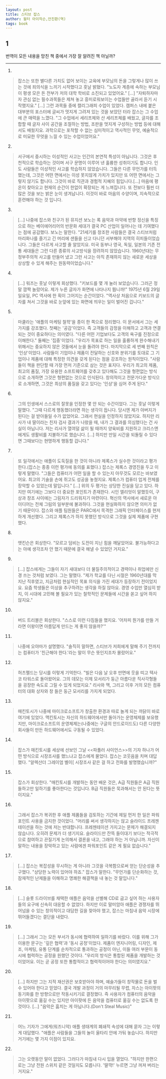 ```yaml
---
layout: post
title: 스티브 잡스
author: 윌터 아이작슨,안진환(역)
tags: book
---
```


## 1
번역이 모든 내용을 망친 책 중에서 가장 잘 알려진 책 아닐까?

----

1. 
> 잡스는 또한 별다른 가치도 없어 보이는 교육에 부모님의 돈을 그렇게나 많이 쓰는 것에 죄의식을 느끼기 시작했다고 훗날 밝혔다. "노도자 계층에 속하는 부모님이 평생 모은 돈 전부가 저의 대학 학비로 소진되고 있었어요." [...] "자퇴하자마자 관심 없는 필수과목들은 제쳐 놓고 흥미로워보이는 수업들만 골라서 듣기 시작했지요." [...] 그런 과목들 중에 캘리그래피 수업이 있었다. 캠퍼스 내에 붙은 대부분의 포스터에 글씨가 멋지게 그려져 있는 것을 보았던 터라 잡스는 그 수업에 큰 매력을 느꼈다. "그 수업에서 세리프체와 산 세리프체를 배웠고, 글자를 조합할 때 글자 사이 공간을 조절하는 방법, 조판을 멋지게 구성하는 방법 등에 대해서도 배웠지요. 과학으로는 포착할 수 없는 심미적이고 역사적인 무엇, 예술적으로 미묘한 무엇을 느낄 수 있는 수업이었어요."
 
2. 
> 서구에서 중시하는 이성적인 사고는 인간의 본연적 특성이 아닙니다. 그것은 후천적으로 학습하는 것이며 서구 문명이 이루어 낸 훌륭한 성취이기도 합니다. 인도 사람들은 이성적인 사고를 학습하지 않았습니다. 그들은 다른 무언가를 터득했는데, 그것은 어떤 면에서는 이성 못지않게 가치가 있지만 또 어떤 면에서는 그렇지 않기도 합니다. 그것이 바로 직관과 경험적 지혜의 힘입니다.[...] 마음에 평온이 찾아오고 현재의 순간이 한없이 확장되는 게 느껴집니다. 또 전보다 훨씬 더 많은 것을 보는 밝은 눈이 생겨납니다. 이것이 바로 마음의 수양이며, 지속적으로 훈련해야 하는 것 입니다.
 
3. 
> [...] 나중에 잡스와 친구가 된 뮤지션 보노는 록 음악과 마약에 반항 정신을 특징으로 하는 베이에어리어의 반문화 세대가 결국 PC 산업이 일어나는 데 기여했다는 점에 공감했다. 보노는 말한다. "21세기를 창조한 사람들은 결국 스티브처럼 마리화나를 즐기고 긴 머리에 샌들을 신고 다니던 서부해야 지역의 히피들이었습니다. 그들은 다르게 사고할 줄 알았지요. 미국 동부나 영국, 독일, 일본의 기존 전통 세대들은 그런 다른 종류의 사고방식을 장려하지 않았습니다. 1960년대는 무정부주의적 사고를 만들어 냈고 그런 사고는 아직 존재하지 않는 새로운 세상을 상상할 수 있게 해주는 원동력이었습니다."
 
4. 
> [...] 워즈는 훗날 이렇게 회상했다. "키보드를 몇 개 눌러 보았습니다. 그러곤 정말 깜짝 놀랐어요. 제가 누른 글자가 화면에 나타나지 뭡니까!" 1975년 6월 29일 일요일, PC 역사에 한 획이 그어지는 순간이었다. "역사상 처음으로 키보드의 글자를 쳐서 그것을 바로 눈앞에 있는 화면에 띄우는 일이 벌어진 겁니다."
 
5. 
> 마쿨라는 '애플의 마케팅 철학'을 종이 한 쪽으로 정리했다. 이 문서에서 그는 세 가지를 강조했다. 첫째는 '공감'이었다. 즉 고객들의 감정을 이해하고 고객과 연결되는 것이 중요하다는 의미였다. "다른 어떤 기업보다도 고객의 욕구를 진정으로 이해한다." 둘째는 '집중'이었다. "우리가 목표로 하는 일을 훌륭하게 완수해내기 위해서는 중요하지 않은 것들에서 눈을 돌려야 한다. 마지막으로 세 번째 원칙은 '인상'이었다. 사람들이 기업이나 제품이 전달하는 신호와 분위기를 토대로 그 기업이나 제품에 대해 특정한 의견을 갖게 된다는 점을 강조하는 원칙이었다. "사람들이 책을 판단할 때 가장 먼저 기준으로 삼는 것은 표지다. 우리가 최고의 제품, 최고의 품질, 가장 유용한 소프트웨어를 갖추고 있다해도 그것을 형편없는 방식으로 소개하면 그것은 형편없는 것으로 인식된다. 창의적이고 전문가다운 방식으로 소개하면, 그것은 최상의 품질을 갖고 있다는 '인상'을 심어 주게 된다."
 
6. 
> 그의 인생에서 스스로의 잘못을 인정한 몇 안 되는 수간이었다. 그는 훗날 이렇게 말했다. "그때 다르게 행동했더라면 하는 생각이 듭니다. 당시엔 제가 아버지가 된다는 걸 받아들일 수가 없었어요. 그래서 현실을 인정하지 않았지요. 하지만 리사가 내 딸이라는 친자 검사 결과가 나왔을 때, 내가  그 결과를 의심했다는 건 사실이 아닙니다. 저는 리사가 열여덜 삶이 될 때까지 양육비를 지원하고 크리스앤에게도 생활비를 지불하기로 했습니다. [...] 하지만 만일 시간을 되돌릴 수 있다면 그때보다는 현명하게 행동할 겁니다."

7. 
> 또 일각에서는 애플이 도둑질을 한 것이 아니라 제록스가 실수한 것이라고 평가한다.(잡스는 종종 이런 평가에 동의를 표했다.) 잡스는 제록스 경영진을 두고 이렇게 말했다. "그들은 컴퓨터가 어떤 일을 할 수 있는지 아무것도 모르는 바보였어요. 최고의 기술을 손에 쥐고도 성공을 놓쳤지요. 제록스가 컴퓨터 업게 전체를 장악할 수 있었는데 말입니다." [...] 위의 두 평가는 상당한 진실을 담고 있다. 하지만 여기에는 그보다 더 중요한 포인트가 존재한다. 시인 엘리엇이 말했듯이, 구상과 창조 사이에는 그림자가 드리워지기 마련이다. 혁신의 역사에서 새로운 아이디어는 전체 그림의 일부분에 불과하다. 그것을 현실화하지 않으면 의미가 없기 때문이다. 잡스와 애플 팀원들은 PARC에서 목격한 그래픽 인터페이스를 현저하게 개선했다. 그리고 제록스가 하지 못했던 방식으로 그것을 실제 제품에 구현했다.

8. 
> 앳킨슨은 회상한다. "모르고 덤비는 도전이 지닌 힘을 깨달았어요. 불가능하다고는 아예 생각조차 안 했기 때문에 결국 해낼 수 있었던 거지요."
 
9. 
> [...] 잡스에게는 그들이 자기 새대보다 더 물질주의적이고 경력이나 취업에만 신경 쓰는 것처럼 보였다. 그는 말했다. "제가 학교를 다닌 시절은 1960년대를 막 지난 직후였고, 지금처럼 현실적인 목표 의식을 가진 세대가 등장하기 전이었지요. 요즘 학생들은 이상을 추구하려는 생각을 하질 않아요. 경영 수업만 열심히 받지, 이 시대에 고민해 볼 필요가 있는 철학적인 문제들에 시간을 쏟고 싶어 하지 않지요."
 
10. 
> 버드 트리블은 회상한다. "스스로 이런 다짐들을 했지요. '어차피 뭔가를 만들 거라면 이왕이면 아름답게 만드는 게 좋지 않을까?'"
 
11. 
> 나중에 오야마가 설명했다. "솔직히 말하면, 스티브가 저희에게 말해 주기 전까지는 컴퓨터가 '친근해야 한다.'라는 말이 무슨 뜻인지조차 몰랐어요."
 
12. 
> 허츠펠드는 당시를 이렇게 기억한다. "빌은 다음 날 오후 만면에 웃을 띠고 텍사코 타워스로 돌아왔어요. 그의 데모는 이제 모서리가 둥근 아름다운 직사각형들을 굉장한 속도로 그릴 수 있게 되었지요." 리사와 맥, 그리고 이후 거의 모든 컴퓨터의 대화 상자와 창 들은 둥근 모서리를 가지게 되었다.
 
13. 
> 매킨토시가 나중에 마이크로소프트가 창출한 환경과 따로 놀게 되는 까닭이 바로 여기에 있었다. 맥킨토시는 자신의 하드웨어에서만 돌아가는 운영체제를 보유했지만, 마이크로소프트의 운영체제는(나중에는 구글의 안드로이드도) 다른 다양한 회사들이 만든 하드웨어에서도 구동될 수 있었다.
 
14. 
> 잡스가 매킨토시를 세상에 선보인 그날 <<파퓰러 사이언스>>의 기자 하나가 어떤 방식으로 시장조사를 했느냐고 잡스에게 물었다. 잡스는 코웃음을 치며 대답했다. "알렉산더 그레이엄 벨이[ 시장조사 같은 걸 하고 전화를 발명했습니까?"
 
15. 
> 잡스가 회상한다. "매킨토시를 개발하는 동안 배운 것은, A급 직원들은 A급 직원들하고만 일하기를 좋아한다는 것입니다. B급 직원들은 묵과해서는 안 된다는 뜻이지요."
 
16. 
> 그래서 잡스가 복귀한 후 애플 제품들을 검토하는 기간에 제일 먼저 한 일은 파워포인트 사용을 금지한 것이었다. "머리를 써서 생각하지는 않고 슬라이드 프레젠테이션을 하는 것에 저는 반대합니다. 프레젠테이션 가지고는 문제가 해결되지 않습니다. 오히려 문제가 더 생기지요. 슬라이드만 잔뜩 들이대기 보다는 적극적으로 참여하고 끈질기게 논의해서 결론을 내고, 그래야 하는 거 아닙니까. 자신이 말하는 내용을 장악하고 있는 사람에겐 파워포인트 같은 게 필요 없습니다."
 
17. 
> [...] 잡스는 복잡성을 무시하는 게 아니라 그것을 극복함으로써 얻는 단순성을 추구했다. "상당한 노력이 있어야 하죠." 잡스가 말한다. "무언가를 단순화하는 것, 잠재적인 난제들을 이해하고 명쾌한 해결책을 내 놓는 것 말입니다."
 
18. 
> [...] 슬롯 드라이브를 채택한 애플은 음악을 선별해 CD로 굽고 싶어 하는 사용자들의 요구에 신속히 대응할 수 없었다. 하지만 이로 말미암아 애플은 경쟁자를 뛰어넘을 수 있는 창의적이고 대담한 길을 찾아야 했고, 잡스는 마침내 음악 시장에 뛰어들겠다는 결단을 내렸다.

19. 
> [...] 그래서 그는 모든 부서가 동시에 협력하여 일하기를 바랐다. 이를 위해 그가 이용한 문구는 '깊은 협력'과 '동시 공정'이었다. 제품이 엔지니어링, 디자인, 제조, 마케팅, 유통 단계를 순차적으로 통과하는 공정이 아닌, 이들 여러 부문이 동시에 협력하는 공정을 원했던 것이다. "우리의 방식은 통합된 제품을 개발하는 것이었어요. 이는 곧 공정 또한 통합적이고 협력적이어야 한다는 의미였지요."
 
20.
> [...] 하지만 그는 지적 재산권은 보호받아야 하며, 예술가들이 창작물로 돈을 벌 수 있어야 한다고 믿었다. 결국 개발 과정이 거의 마무리될 무렵, 자스는 아이팟의 동기화를 한 방향으로만 작동시키기로 결정했다. 즉 사용자가 컴퓨터의 음악을 아이팟으로 옮길 수는 있지만 아이팟에 든 음악을 컴퓨터로 옮길 수는 없도록 한 것이다. [...] "음악은 훔치는 게 아닙니다.(Don't Steal Music)"
 
21. 
> 어느 기자가 그에게(워즈니악) 애플 생태계의 폐쇄적 속성에 대해 묻자 그는 이렇게 대답했다. "애플은 사람들을 그들의 놀이 울타리 안에 가둬 놓습니다. 하지만 거기에는 몇 가지 이점이 있지요.

22. 
> 그는 오랫동안 말이 없었다. 그러다가 마침내 다시 입을 열었다. "하지만 한편으로는 그냥 전원 스위치 같은 것일지도 모릅니다. '딸깍!' 누르면 그냥 꺼져 버리는 거지요."

 